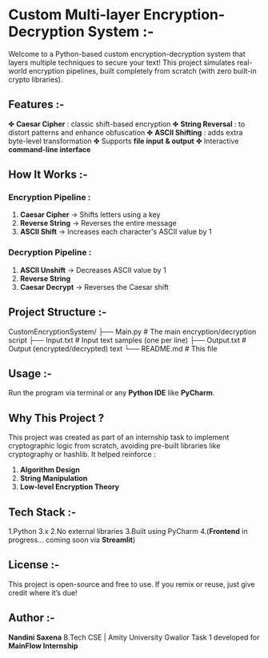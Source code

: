 # Custom Multi-layer Encryption-Decryption System :-

Welcome to a Python-based custom encryption-decryption system that layers multiple techniques to secure your text! 
This project simulates real-world encryption pipelines, built completely from scratch (with zero built-in crypto libraries).

## Features :-
✤ **Caesar Cipher** : classic shift-based encryption
✤ **String Reversal** : to distort patterns and enhance obfuscation
✤ **ASCII Shifting** : adds extra byte-level transformation
✤ Supports **file input & output**
✤ Interactive **command-line interface**

## How It Works :-

###  Encryption Pipeline :
1. **Caesar Cipher** → Shifts letters using a key
2. **Reverse String** → Reverses the entire message
3. **ASCII Shift** → Increases each character's ASCII value by 1

###  Decryption Pipeline :
1. **ASCII Unshift** → Decreases ASCII value by 1
2. **Reverse String**
3. **Caesar Decrypt** → Reverses the Caesar shift

##  Project Structure :-
CustomEncryptionSystem/
├── Main.py # The main encryption/decryption script
├── Input.txt # Input text samples (one per line)
├── Output.txt # Output (encrypted/decrypted) text
└── README.md # This file 

## Usage :-
Run the program via terminal or any **Python IDE** like **PyCharm**.

## Why This Project ?
This project was created as part of an internship task to implement cryptographic logic from scratch, avoiding pre-built libraries like cryptography or hashlib.
It helped reinforce : 
1. **Algorithm Design**
2. **String Manipulation**
3. **Low-level Encryption Theory**

## Tech Stack :-
1.Python 3.x
2.No external libraries
3.Built using PyCharm
4.(**Frontend** in progress... coming soon via **Streamlit**)

## License :-
This project is open-source and free to use. 
If you remix or reuse, just give credit where it’s due! 

## Author :-
**Nandini Saxena**
B.Tech CSE | Amity University Gwalior
Task 1 developed for **MainFlow Internship**
